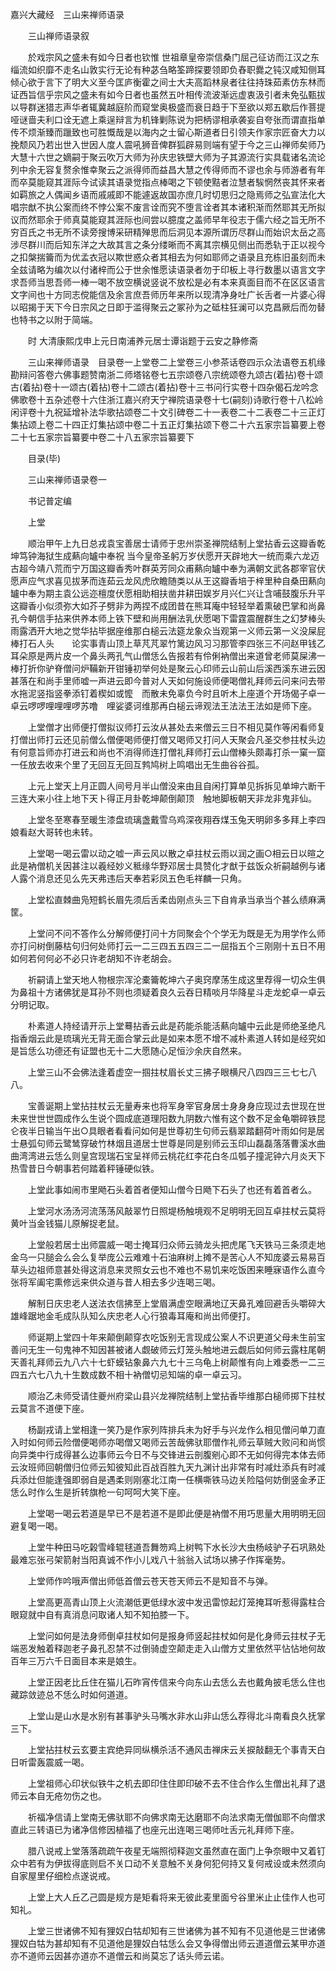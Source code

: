 <!-- { "loadSidebar": true } -->
嘉兴大藏经　三山来禅师语录


　　三山禅师语录叙

　　於戏宗风之盛未有如今日者也钦惟
世祖章皇帝崇信桑门屈己征访而江汉之东缁流如织靡不走名山敦实行无论有种苾刍略筌蹄探要领即负舂职爨之钝汉咸知侧耳倾心欲于言下了明大义至今匡庐衡霍之间士大夫高蹈林泉者往往持珠茹素仿东林而证西旨信乎宗风之盛未有如今日者也虽然五叶相传流波渐远虚衷汲引者未免弘甄拔以导群迷猎志声华者辄冀越庭阶而窥堂奥极盛而衰日趋于下至欲以郑五歇后作菩提哑谜啬夫利口诠无遮上乘逞辩言为机锋剿陈说为把柄谬相承袭妄自夸张而谓直指单传不烦渐臻而躐致也可胜慨哉是以海内之士留心斯道者日引领夫作家宗匠奋大力以挽颓风乃若出世入世因人度人震吼狮音俾群狐辟易则端有望于今之三山禅师矣师乃大慧十六世之嫡嗣于聚云吹万大师为孙庆忠铁壁大师为子其源流行实具载诸名流论列中余无容复赘余惟幸聚云之派得师而益昌大慧之传得师而不谬也余与师游者有年而卒莫能窥其涯际今试读其语录觉指点棒喝之下顿使黠者泣慧者騃惘然丧其怀来者如羁旅之人偶闻乡语而戚戚即不能遽返故国亦庶几时切思归之隐焉师之弘宣法化大唱宗猷不执公案而终不悖公案不废言诠而究不堕言诠者其本诸积渐而然耶其无所拟议而然耶余于师真莫能窥其涯际也间尝以臆度之盖师早年役志于儒六经之旨无所不穷百氏之书无所不读旁搜博采研精殚思而后洞见本源所谓历尽群山而始识太岳之高涉尽群川而后知东洋之大故其言之条分缕晰而不离其宗横见侧出而悉轨于正以视今之扣槃揣籥而为优孟衣冠以欺世惑众者其相去为何如耶师之语录且充栋旧虽刻而未全兹请略为编次以付诸梓而公于世余惟愿读语录者勿于印板上寻行数墨以语言文字求吾师当思吾师一棒一喝不放空横说竖说不放松是必有本来真面目而不在区区语言文字间也十方同志傥能信及余言庶吾师历年来所以现清净身吐广长舌者一片婆心得以昭揭于天下今日宗风之日即于滥得聚云之冢孙为之砥柱狂澜可以克昌厥后而勿替也特书之以附于简端。

　　时
大清康熙戊申上元日南浦养元居士谭诣题于云安之静修斋

　　三山来禅师语录　目录卷一上堂卷二上堂卷三小参茶话卷四示众法语卷五机缘勘辩问答卷六佛事题赞南浙二师塔铭卷七五宗颂卷八宗统颂卷九颂古(着拈)卷十颂古(着拈)卷十一颂古(着拈)卷十二颂古(着拈)卷十三书问行实卷十四杂偈石龙吟念佛歌卷十五杂述卷十六住浙江嘉兴府天宁禅院语录卷十七(嗣刻)诗歌行卷十八松岭闲评卷十九祝延增补法华歌拈颂卷二十文引碑卷二十一表卷二十二表卷二十三正灯集拈颂上卷二十四正灯集拈颂中卷二十五正灯集拈颂下卷二十六五家宗旨纂要上卷二十七五家宗旨纂要中卷二十八五家宗旨纂要下

　　目录(毕)

　　三山来禅师语录卷一

　　书记普定编

　　上堂

　　顺治甲午上九日总戎袁宝善居士请师于忠州崇圣禅院结制上堂拈香云这瓣香乾坤笃钟海狱生成爇向罏中奉祝
当今皇帝圣躬万岁伏愿开天辟地大一统而乘六龙迈古超今靖八荒而宁万国这瓣香秀叶群英芳同众甫爇向罏中奉为满朝文武各郡宰官伏愿声应气求喜见拔茅而连茹云龙风虎欣瞻随类以从王这瓣香培于梓里种自桑田爇向罏中奉为期主袁公远迩檀度伏愿相助相扶凿井耕田娱岁月兴仁兴让含哺鼓腹乐升平这瓣香小似须弥大如芥子劈非为两捏不成团昔在熊耳庵中轻轻举着熏破巴掌和尚鼻孔今朝信手拈来供养本师上铁下壁和尚用酬法乳伏愿喝下雷霆震醒群生之幻梦棒头雨露洒开大地之觉华拈毕据座维那白槌云法筵龙象众当观第一义师云第一义没屎屁棒打石人头　　论实事青山顶上草芃芃翠竹篱边风习习那管李四张三不问赵甲钱乙耳朵原是两片皮一个鼻头两孔气山僧恁么告报若有伶俐衲僧出来道曾老师莫屎沸一棒打折你驴脊僧问炉鞴新开钳锤初举何处是聚云心印师云山前山后溪西溪东进云因甚落在和尚手里师嘘一声进云即今普对人天如何施设师便喝僧礼拜师云问来问去带水拖泥竖指竖拳添钉着楔如或懡　而散未免辜负今时且听木上座道个开场偈子卓一卓云啰啰哩哩哩啰苏噜　哩娑婆诃维那再白槌云谛观法王法法王法如是师下座。

　　上堂僧才出师便打僧拟议师打云汝从甚处去来僧云三日不相见莫作等闲看师复打僧出师打云还见前僧么僧便喝师便打僧又喝师又打问人天聚会凡圣交参拄杖头边有何意旨师亦打进云和尚也不消得师连打僧礼拜师打云山僧棒头颇毒打杀一窠一窟一任放去收来个里了无回互无回互鹁鸠树上鸣唱出无生曲谷谷孤。

　　上元上堂天上月正圆人间号月半山僧没来由且自闲打算单见拆拆见单坤六断干三连大来小往上地下天卜得正月卦乾坤颠倒颠顶　触地脚板朝天非龙非鬼非仙。

　　上堂冬至寒春至暖生漆盘琉璃盏戴雪乌鸡深夜翔吞煤玉兔天明卵多多拜上李四娘看赵大哥转也未转。

　　上堂喝一喝云雷以动之嘘一声云风以散之卓拄杖云雨以润之画○相云日以暄之此是衲僧机关因甚注以羲经妙义秪缘华野邓居士具赞化才猷于兹饭众祈嗣越例与诸人露个消息还见么先天弗违后天奉若彩凤五色毛祥麟一只角。

　　上堂松直棘曲凫短鹤长眉先须后舌柔齿刚点头三下自肯承当承当个甚么绩麻满筐。

　　上堂问不问不答作么分解师便打问十方同聚会个个学无为既是无为用学作么师亦打问树倒藤枯句归何处师打云一二三四五五四三二一屈指五个三刚刚十五日不用如何若何何必不必只许老胡知不许老胡会。

　　祈嗣请上堂天地人物根宗浑沦橐籥乾坤六子奥窍摩荡生成这里荐得一切众生俱为鼻祖十方诸佛犹是耳孙不则也须疑着良久云吞日精啖月华降星斗走龙蛇卓一卓云分明记取。

　　朴素道人持经请开示上堂蓦拈香云此是药能杀能活爇向罏中云此是师绝圣绝凡指香烟云此是琉璃光无背无面合掌云此是如来本愿不增不减朴素道人转如是经究如是旨恁么功德还有证盟也无十二大愿随心足恒沙余庆自然来。

　　上堂三山不会佛法逢着虚空一掴拄杖眉长丈三拂子眼横尺八四四三三七七八八。

　　宝善诞期上堂拈拄杖云无量寿来也将军身宰官身居士身身身应现过去世现在世未来世世世圆成作么生说个圆成底道理阳数九阴数六惟有这个数不足金龟嚼碎铁昆仑夜半日输当午出○具眼者看看问如何是世尊初生句师云翡翠踏翻荷叶雨如何是居士悬弧句师云鹭鸶穿破竹林烟且道居士世尊是同是别师云玉印山磊磊落落曹溪水曲曲湾湾进云恁么则皇宫现瑞石宝呈祥师云桃花红李花白冬瓜瓠子撞泥钟六月炎天下热雪昔日今朝事若何踏着秤锤硬似铁。

　　上堂此事如闹市里飏石头着首者便知山僧今日飏下石头了也还有着首者么。

　　上堂河水汤汤河流荡荡风敲翠竹日照堤杨触境观不足明明无回互卓拄杖云莫将黄叶当金钱猫儿原解捉老鼠。

　　上堂般若居士出师震威一喝士掩耳归众师云骑龙头把虎尾飞天铁马三条须走地金乌一只膇会么会么复举庞公云难难十石油麻树上摊不是苦心人不知庞婆云易易百草头边祖师意甚处得这消息来灵照女云也不难也不易饥来吃饭困来睡寐语作么直今张将军阖宅熏修远来供众道与昔人相去多少连喝三喝。

　　解制日庆忠老人送法衣信拂至上堂眉满虚空眼满地辽天鼻孔难回避舌头嚼碎大雄峰踞地金毛成队队知么庆忠老人心行狼毒耳庵和尚出师便打。

　　师诞期上堂四十年来颠倒颠穿衣吃饭别无言现成公案人不识更道父母未生前宝善问无生一句鬼神不知因甚被诸人觑破师云灯笼头触地进云觑后如何师云露柱尾朝天善礼拜师云九八六十七虾蟆钻象鼻六九七十三乌龟上树颠惟有向上难委悉一二三四五六七八九十生数成数不相十衲僧切忌知端的卓一卓云习。

　　顺治乙未师受请住夔州府梁山县兴龙禅院结制上堂拈香毕维那白槌师掷下拄杖云莫言不道便下座。

　　杨副戎请上堂相逢一笑乃是作家列阵排兵未为好手与兴龙作么相见僧问单刀直入时如何师云险僧便喝师亦喝僧又喝师云苦哉佛驮耶僧作礼师云草贼大败问和尚惯向异类中行成得甚么边事师云今日不与交锋进云剖腹剜心即不无如何得完本体去师云汝班师回朝僧归位师云知彼知此百战百胜九天九渊计出非常有时减灶添兵有时减兵添灶但能逢强即弱自是遇柔则刚塞北江南一任横嘶铁马边关险隘何妨倒竖金矛正恁么时作么生是折转旗枪一句呵呵大笑下座。

　　上堂喝一喝云若道是早已不是若道不是即此便是衲僧不用巧思量大用明明无回避复喝一喝。

　　上堂牛种田马吃榖雪峰辊毬道吾舞笏鸡上树鸭下水长沙大虫杨岐驴子石巩熟处最难忘张弓架箭射当阳真诚不作小儿戏八十翁翁入试场以拂子作挥毫势。

　　上堂师作吟哦声僧出师低首僧云苍天苍天师云不是知音不与弹。

　　上堂高更高青山顶上火流潮低更低绿水波中发迅雷惊起灯笼掩耳听惹得露柱合眼窥就中自有真消息问取诸人知不知拍膝一下。

　　上堂问如何是法身师倒卓拄杖如何是报身师竖起拄杖如何是化身师云拄杖子无端恶发触着释迦老子鼻孔忍禁不过倒骑虚空颠走走入山僧方丈里依然平怗怗地何故百年三万六千日面目本来是娘生。

　　上堂正因老比丘住在猫儿石昨宵传信来今向东山去恁么去也戴角披毛恁么住也藏踪敛迹总不恁么时如何道道。

　　上堂山是山水是水别有甚事驴头马嘴水非水山非山恁么荐得北斗南看良久抚掌三下。

　　上堂拈拄杖云玄要主宾绝异同纵横杀活不通风击禅床云关捩敲翻无个事青天白日听雷轰震威一喝。

　　上堂祖师心印状似铁牛之机去即印住住即印破不去不住合作么生僧出礼拜了退师云本自无疮勿伤之也。

　　祈福净信请上堂南无佛驮耶不向佛求南无达磨耶不向法求南无僧伽耶不向僧求直此三转语已为诸净信修因植福了也座元出连喝三喝师吐舌元礼拜师下座。

　　腊八说戒上堂落落疏疏午夜星无端照彻释迦文虽然直在面门上争奈眼中又着钉众中若有为伊拔得底则启不关口动不关意触不关身何犯何持又复何戒设或未然须向自家屋里仔细检点遂说戒。

　　上堂上大人丘乙己圆是规方是矩看将来无彼此麦里面兮谷里米止止佳作人也可知礼。

　　上堂三世诸佛不知有狸奴白牯却知有三世诸佛为甚不知有不见道他是三世诸佛狸奴白牯为甚却知有不见道他是狸奴白牯恁么会又争得僧出师云道道僧云某甲亦道亦不道师云因甚亦道亦不道僧云和尚莫忘了话头师云诺。

